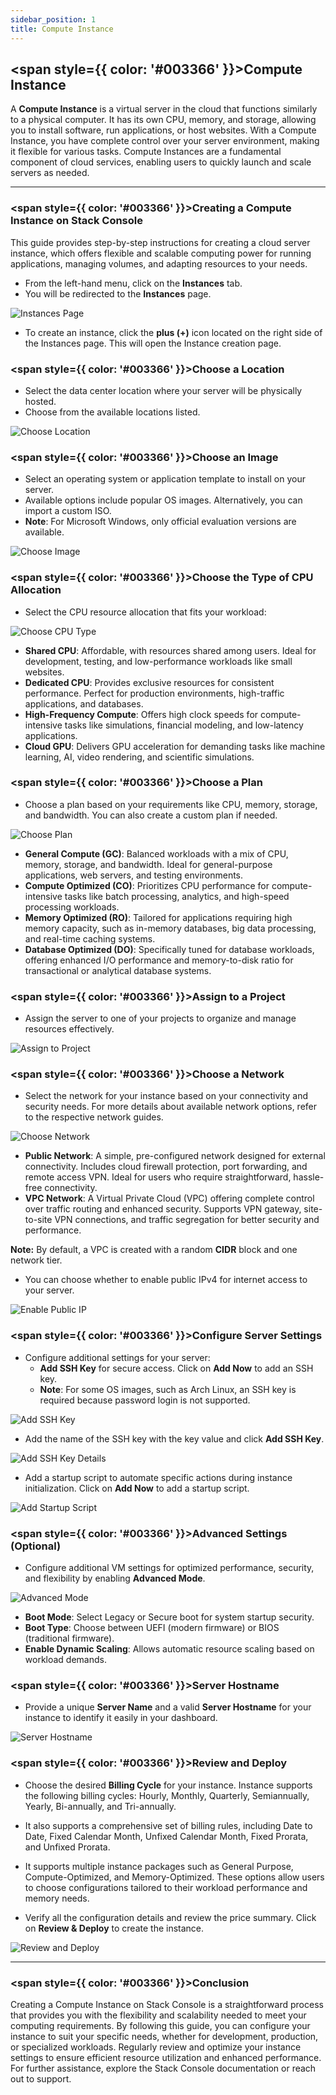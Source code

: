 ```yaml
---
sidebar_position: 1
title: Compute Instance
---
```


## <span style={{ color: '#003366' }}>Compute Instance</span>

A **Compute Instance** is a virtual server in the cloud that functions similarly to a physical computer. It has its own CPU, memory, and storage, allowing you to install software, run applications, or host websites. With a Compute Instance, you have complete control over your server environment, making it flexible for various tasks. Compute Instances are a fundamental component of cloud services, enabling users to quickly launch and scale servers as needed.

----------

### <span style={{ color: '#003366' }}>Creating a Compute Instance on Stack Console</span>

This guide provides step-by-step instructions for creating a cloud server instance, which offers flexible and scalable computing power for running applications, managing volumes, and adapting resources to your needs.

- From the left-hand menu, click on the **Instances** tab.
- You will be redirected to the **Instances** page.

![Instances Page](images/stackconsole-select-instance.png)

- To create an instance, click the **plus (+)** icon located on the right side of the Instances page. This will open the Instance creation page.

### <span style={{ color: '#003366' }}>Choose a Location</span>

- Select the data center location where your server will be physically hosted.
- Choose from the available locations listed.

![Choose Location](images/stackconsole-create-instance-location.png)

### <span style={{ color: '#003366' }}>Choose an Image</span>

- Select an operating system or application template to install on your server.
- Available options include popular OS images. Alternatively, you can import a custom ISO.
- **Note**: For Microsoft Windows, only official evaluation versions are available.

![Choose Image](images/stackconsole-create-instance-choose-images.png)

### <span style={{ color: '#003366' }}>Choose the Type of CPU Allocation</span>

- Select the CPU resource allocation that fits your workload:

![Choose CPU Type](images/stackconsole-create-instance-choose-type.png)

  - **Shared CPU**: Affordable, with resources shared among users. Ideal for development, testing, and low-performance workloads like small websites.
  - **Dedicated CPU**: Provides exclusive resources for consistent performance. Perfect for production environments, high-traffic applications, and databases.
  - **High-Frequency Compute**: Offers high clock speeds for compute-intensive tasks like simulations, financial modeling, and low-latency applications.
  - **Cloud GPU**: Delivers GPU acceleration for demanding tasks like machine learning, AI, video rendering, and scientific simulations.

### <span style={{ color: '#003366' }}>Choose a Plan</span>

- Choose a plan based on your requirements like CPU, memory, storage, and bandwidth. You can also create a custom plan if needed.

![Choose Plan](images/stackconsole-create-instance-choose-plan.png)

  - **General Compute (GC)**: Balanced workloads with a mix of CPU, memory, storage, and bandwidth. Ideal for general-purpose applications, web servers, and testing environments.
  - **Compute Optimized (CO)**: Prioritizes CPU performance for compute-intensive tasks like batch processing, analytics, and high-speed processing workloads.
  - **Memory Optimized (RO)**: Tailored for applications requiring high memory capacity, such as in-memory databases, big data processing, and real-time caching systems.
  - **Database Optimized (DO)**: Specifically tuned for database workloads, offering enhanced I/O performance and memory-to-disk ratio for transactional or analytical database systems.

### <span style={{ color: '#003366' }}>Assign to a Project</span>

- Assign the server to one of your projects to organize and manage resources effectively.

![Assign to Project](images/stackconsole-create-instance-choose-project.png)

### <span style={{ color: '#003366' }}>Choose a Network</span>

- Select the network for your instance based on your connectivity and security needs. For more details about available network options, refer to the respective network guides.

![Choose Network](images/stackconsole-create-instance-choose-network.png)

  - **Public Network**: A simple, pre-configured network designed for external connectivity. Includes cloud firewall protection, port forwarding, and remote access VPN. Ideal for users who require straightforward, hassle-free connectivity.
  - **VPC Network**: A Virtual Private Cloud (VPC) offering complete control over traffic routing and enhanced security. Supports VPN gateway, site-to-site VPN connections, and traffic segregation for better security and performance.

  **Note:** By default, a VPC is created with a random **CIDR** block and one network tier.

- You can choose whether to enable public IPv4 for internet access to your server.

![Enable Public IP](images/stackconsole-create-instance-enable-public-ip.png)

### <span style={{ color: '#003366' }}>Configure Server Settings</span>

- Configure additional settings for your server:
  - **Add SSH Key** for secure access. Click on **Add Now** to add an SSH key.
  - **Note**: For some OS images, such as Arch Linux, an SSH key is required because password login is not supported.

![Add SSH Key](images/stackconsole-create-instance-add-ssh.png)

- Add the name of the SSH key with the key value and click **Add SSH Key**.

![Add SSH Key Details](images/kb_10.png)

- Add a startup script to automate specific actions during instance initialization. Click on **Add Now** to add a startup script.

![Add Startup Script](images/stackconsole-create-instance-add-startup-script.png)

### <span style={{ color: '#003366' }}>Advanced Settings (Optional)</span>

- Configure additional VM settings for optimized performance, security, and flexibility by enabling **Advanced Mode**.

![Advanced Mode](images/stackconsole-create-instance-advance-mode.png)

  - **Boot Mode**: Select Legacy or Secure boot for system startup security.
  - **Boot Type**: Choose between UEFI (modern firmware) or BIOS (traditional firmware).
  - **Enable Dynamic Scaling**: Allows automatic resource scaling based on workload demands.

### <span style={{ color: '#003366' }}>Server Hostname</span>

- Provide a unique **Server Name** and a valid **Server Hostname** for your instance to identify it easily in your dashboard.

![Server Hostname](images/stackconsole-create-instance-server-hostname.png)

### <span style={{ color: '#003366' }}>Review and Deploy</span>

- Choose the desired **Billing Cycle** for your instance. Instance supports the following billing cycles: Hourly, Monthly, Quarterly, Semiannually, Yearly, Bi-annually, and Tri-annually. 

- It also supports a comprehensive set of billing rules, including Date to Date, Fixed Calendar Month, Unfixed Calendar Month, Fixed Prorata, and Unfixed Prorata.

- It supports multiple instance packages such as General Purpose, Compute-Optimized, and Memory-Optimized. These options allow users to choose configurations tailored to their workload performance and memory needs.

- Verify all the configuration details and review the price summary. Click on **Review & Deploy** to create the instance.

![Review and Deploy](images/stackconsole-create-instance-depoly.png)

----------

### <span style={{ color: '#003366' }}>Conclusion</span>

Creating a Compute Instance on Stack Console is a straightforward process that provides you with the flexibility and scalability needed to meet your computing requirements. By following this guide, you can configure your instance to suit your specific needs, whether for development, production, or specialized workloads. Regularly review and optimize your instance settings to ensure efficient resource utilization and enhanced performance. For further assistance, explore the Stack Console documentation or reach out to support.
